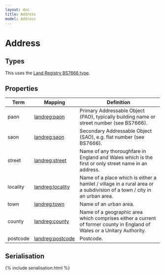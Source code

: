 ```yaml
---
layout: doc
title: Address
model: Address
---
```


# Address

## Types

This uses the [Land Registry BS7666 type](http://landregistry.data.gov.uk/def/common/BS7666Address).


## Properties

Term     | Mapping | Definition
---------|---------|-----------
paon | [landreg:paon](http://landregistry.data.gov.uk/def/common/paon) | Primary Addressable Object (PAO), typically building name or street number (see BS7666).
saon | [landreg:saon](http://landregistry.data.gov.uk/def/common/saon) | Secondary Addressable Object (SAO), e.g. flat number (see BS7666).
street | [landreg:street](http://landregistry.data.gov.uk/def/common/street) | Name of any thoroughfare in England and Wales which is the first or only street name in an address.
locality | [landreg:locality](http://landregistry.data.gov.uk/def/common/locality) | Name of a place which is either a hamlet / village in a rural area or a subdivision of a town / city in an urban area.
town | [landreg:town](http://landregistry.data.gov.uk/def/common/town) | Name of an urban area.
county | [landreg:county](http://landregistry.data.gov.uk/def/common/county) | Name of a geographic area which comprises either a current of former county in England of Wales or a Unitary Authority. 
postcode | [landreg:postcode](http://landregistry.data.gov.uk/def/common/postcode) | Postcode.


## Serialisation

{% include serialisation.html %}

